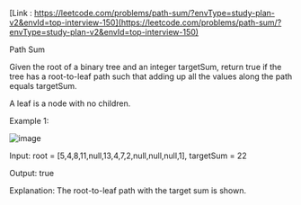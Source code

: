[Link : https://leetcode.com/problems/path-sum/?envType=study-plan-v2&envId=top-interview-150](https://leetcode.com/problems/path-sum/?envType=study-plan-v2&envId=top-interview-150)

Path Sum

Given the root of a binary tree and an integer targetSum, return true if the tree has a root-to-leaf path such that adding up all the values along the path equals targetSum.

A leaf is a node with no children.

 

Example 1:

![image](https://github.com/Viv0508/100-days-of-code/assets/95094911/8d725896-67ba-419a-bd8a-60b532578e0d)



Input: root = [5,4,8,11,null,13,4,7,2,null,null,null,1], targetSum = 22

Output: true

Explanation: The root-to-leaf path with the target sum is shown.
